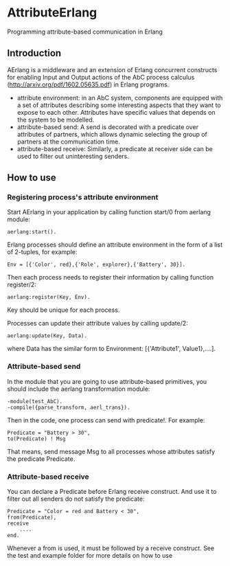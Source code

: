 # AttributeErlang
Programming attribute-based communication in Erlang

## Introduction
AErlang is a middleware and an extension of Erlang concurrent constructs for enabling Input and Output actions of the AbC process calculus (http://arxiv.org/pdf/1602.05635.pdf) in Erlang programs.
* attribute environment: in an AbC system, components are equipped with a set of attributes describing some interesting aspects that they want to expose to each other. Attributes have specific values that depends on the system to be modelled.
* attribute-based send: A send is decorated with a predicate over attributes of partners, which allows dynamic selecting the group of partners at the communication time.
* attribute-based receive: Similarly, a predicate at receiver side can be used to filter out uninteresting senders.

## How to use

### Registering process's attribute environment
Start AErlang in your application by calling function start/0 from aerlang module:

    aerlang:start().

Erlang processes should define an attribute environment in the form of a list of 2-tuples, for example:

    Env = [{'Color', red},{'Role', explorer},{'Battery', 30}].

Then each process needs to register their information by calling function register/2:

    aerlang:register(Key, Env).
    
Key should be unique for each process.

Processes can update their attribute values by calling update/2:

    aerlang:update(Key, Data).

where Data has the similar form to Environment: [{'Attribute1', Value1},....].

### Attribute-based send
In the module that you are going to use attribute-based primitives, you should include the aerlang transformation module:

    -module(test_AbC).
    -compile({parse_transform, aerl_trans}).

Then in the code, one process can send with predicate!. For example:

    Predicate = "Battery > 30",
    to(Predicate) ! Msg
That means, send message Msg to all processes whose attributes satisfy the predicate Predicate.

### Attribute-based receive 
You can declare a Predicate before Erlang receive construct. And use it to filter out all senders do not satisfy the predicate:

    Predicate = "Color = red and Battery < 30",
    from(Predicate),
    receive
        ....
    end.
    
Whenever a from is used, it must be followed by a receive construct.
See the test and example folder for more details on how to use
